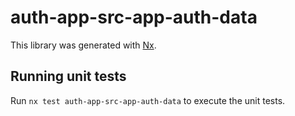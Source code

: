 # auth-app-src-app-auth-data

This library was generated with [Nx](https://nx.dev).

## Running unit tests

Run `nx test auth-app-src-app-auth-data` to execute the unit tests.
